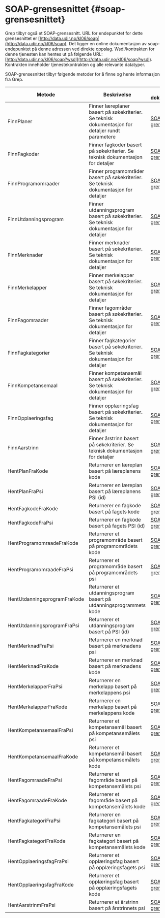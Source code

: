 # SOAP-grensesnittet {#soap-grensesnittet}

Grep tilbyr også et SOAP-grensesnitt. URL for endepunktet for dette grensesnittet er [http://data.udir.no/kl06/soap](http://data.udir.no/kl06/soap). Det ligger en online dokumentasjon av soap-endepunktet på denne adressen ved direkte oppslag. Wsdl/kontrakten for denne tjenesten kan hentes ut på følgende URL: [http://data.udir.no/kl06/soap?wsdl](http://data.udir.no/kl06/soap?wsdl). Kontrakten inneholder tjenestekontrakten og alle relevante datatyper.

SOAP-grensesnittet tilbyr følgende metoder for å finne og hente informasjon fra Grep.

| **Metode** | **Beskrivelse** | **Teknisk dokumentasjon** |
| --- | --- | --- |
| FinnPlaner | Finner læreplaner basert på søkekriterier. Se teknisk dokumentasjon for detaljer rundt parametere | [SOAP-grensesnitt](http://data.udir.no/kl06/soap) |
| FinnFagkoder | Finner fagkoder basert på søkekriterier. Se teknisk dokumentasjon for detaljer | [SOAP-grensesnitt](http://data.udir.no/kl06/soap) |
| FinnProgramomraader | Finner programområder basert på søkekriterier. Se teknisk dokumentasjon for detaljer | [SOAP-grensesnitt](http://data.udir.no/kl06/soap) |
| FinnUtdanningsprogram | Finner utdanningsprogram basert på søkekriterier. Se teknisk dokumentasjon for detaljer | [SOAP-grensesnitt](http://data.udir.no/kl06/soap) |
| FinnMerknader | Finner merknader basert på søkekriterier. Se teknisk dokumentasjon for detaljer | [SOAP-grensesnitt](http://data.udir.no/kl06/soap) |
| FinnMerkelapper | Finner merkelapper basert på søkekriterier. Se teknisk dokumentasjon for detaljer | [SOAP-grensesnitt](http://data.udir.no/kl06/soap) |
| FinnFagomraader | Finner fagområder basert på søkekriterier. Se teknisk dokumentasjon for detaljer | [SOAP-grensesnitt](http://data.udir.no/kl06/soap) |
| FinnFagkategorier | Finner fagkategorier basert på søkekriterier. Se teknisk dokumentasjon for detaljer | [SOAP-grensesnitt](http://data.udir.no/kl06/soap) |
| FinnKompetansemaal | Finner kompetansemål basert på søkekriterier. Se teknisk dokumentasjon for detaljer | [SOAP-grensesnitt](http://data.udir.no/kl06/soap) |
| FinnOpplaeringsfag | Finner opplæringsfag basert på søkekriterier. Se teknisk dokumentasjon for detaljer | [SOAP-grensesnitt](http://data.udir.no/kl06/soap) |
| FinnAarstrinn | Finner årstrinn basert på søkekriterier. Se teknisk dokumentasjon for detaljer | [SOAP-grensesnitt](http://data.udir.no/kl06/soap) |
| HentPlanFraKode | Returnerer en læreplan basert på læreplanens kode | [SOAP-grensesnitt](http://data.udir.no/kl06/soap) |
| HentPlanFraPsi | Returnerer en læreplan basert på læreplanens PSI (id) | [SOAP-grensesnitt](http://data.udir.no/kl06/soap) |
| HentFagkodeFraKode | Returnerer en fagkode basert på fagets kode | [SOAP-grensesnitt](http://data.udir.no/kl06/soap) |
| HentFagkodeFraPsi | Returnerer en fagkode basert på fagets PSI (id) | [SOAP-grensesnitt](http://data.udir.no/kl06/soap) |
| HentProgramomraadeFraKode | Returnerer et programområde basert på programområdets kode | [SOAP-grensesnitt](http://data.udir.no/kl06/soap) |
| HentProgramomraadeFraPsi | Returnerer et programområde basert på programområdets psi | [SOAP-grensesnitt](http://data.udir.no/kl06/soap) |
| HentUtdanningsprogramFraKode | Returnerer et utdanningsprogram basert på utdanningsprogrammets kode | [SOAP-grensesnitt](http://data.udir.no/kl06/soap) |
| HentUtdanningsprogramFraPsi | Returnerer et utdanningsprogram basert på PSI (id) | [SOAP-grensesnitt](http://data.udir.no/kl06/soap) |
| HentMerknadFraPsi | Returnerer en merknad basert på merknadens psi | [SOAP-grensesnitt](http://data.udir.no/kl06/soap) |
| HentMerknadFraKode | Returnerer en merknad basert på merknadens kode | [SOAP-grensesnitt](http://data.udir.no/kl06/soap) |
| HentMerkelapperFraPsi | Returnerer en merkelapp basert på merkelappens psi | [SOAP-grensesnitt](http://data.udir.no/kl06/soap) |
| HentMerkelapperFraKode | Returnerer en merkelapp basert på merkelappens kode | [SOAP-grensesnitt](http://data.udir.no/kl06/soap) |
| HentKompetansemaalFraPsi | Returnerer et kompetansemål basert på kompetansemålets psi | [SOAP-grensesnitt](http://data.udir.no/kl06/soap) |
| HentKompetansemaalFraKode | Returnerer et kompetansemål basert på kompetansemålets kode | [SOAP-grensesnitt](http://data.udir.no/kl06/soap) |
| HentFagomraadeFraPsi | Returnerer et fagområde basert på kompetansemålets psi | [SOAP-grensesnitt](http://data.udir.no/kl06/soap) |
| HentFagomraadeFraKode | Returnerer et fagområde basert på kompetansemålets kode | [SOAP-grensesnitt](http://data.udir.no/kl06/soap) |
| HentFagkategoriFraPsi | Returnerer en fagkategori basert på kompetansemålets psi | [SOAP-grensesnitt](http://data.udir.no/kl06/soap) |
| HentFagkategoriFraKode | Returnerer en fagkategori basert på kompetansemålets kode | [SOAP-grensesnitt](http://data.udir.no/kl06/soap) |
| HentOpplaeringsfagFraPsi | Returnerer et opplæringsfag basert på opplæringsfagets psi | [SOAP-grensesnitt](http://data.udir.no/kl06/soap) |
| HentOpplaeringsfagFraKode | Returnerer et opplæringsfag basert på opplæringsfagets kode | [SOAP-grensesnitt](http://data.udir.no/kl06/soap) |
| HentAarstrinmFraPsi | Returnerer et årstrinn basert på årstrinnets psi | [SOAP-grensesnitt](http://data.udir.no/kl06/soap) |

